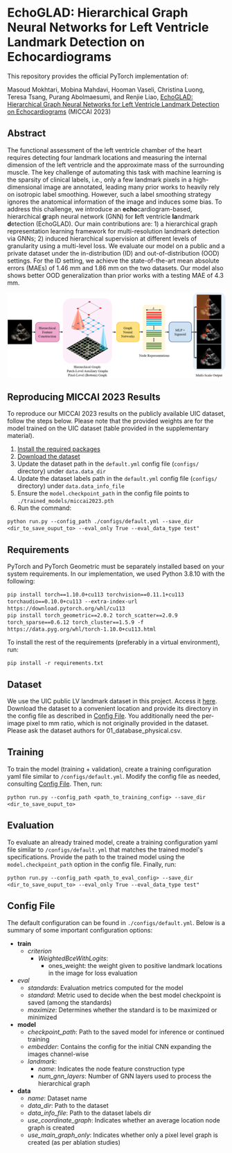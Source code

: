# EchoGLAD: Hierarchical Graph Neural Networks for Left Ventricle Landmark Detection on Echocardiograms

This repository provides the official PyTorch implementation of:

Masoud Mokhtari, Mobina Mahdavi, Hooman Vaseli, Christina Luong, Teresa Tsang, Purang Abolmaesumi, and Renjie Liao, [EchoGLAD: Hierarchical Graph Neural Networks for Left Ventricle Landmark Detection on Echocardiograms](Linktobeadded) (MICCAI 2023)

## Abstract
The functional assessment of the left ventricle chamber of the heart requires detecting four landmark locations and measuring the internal dimension of the left ventricle and the approximate mass of the surrounding muscle.
The key challenge of automating this task with machine learning is the sparsity of clinical labels, i.e., only a few landmark pixels in a high-dimensional image are annotated, leading many prior works to heavily rely on isotropic label smoothing. 
However, such a label smoothing strategy ignores the anatomical information of the image and induces some bias.
To address this challenge, we introduce an **echo**cardiogram-based, hierarchical **g**raph neural network (GNN) for **l**eft ventricle **la**ndmark **d**etection (EchoGLAD). 
Our main contributions are: 1) a hierarchical graph representation learning framework for multi-resolution landmark detection via GNNs; 2) induced hierarchical supervision at different levels of granularity using a multi-level loss. 
We evaluate our model on a public and a private dataset under the in-distribution (ID) and out-of-distribution (OOD) settings. 
For the ID setting, we achieve the state-of-the-art mean absolute errors (MAEs) of 1.46 mm and 1.86 mm on the two datasets. 
Our model also shows better OOD generalization than prior works with a testing MAE of 4.3 mm. 

<p align="center">
<img src="./echoglad.PNG" title="GEMTrans overall architecture" width="700"/>
</p>

## Reproducing MICCAI 2023 Results

To reproduce our MICCAI 2023 results on the publicly available UIC dataset, follow the steps below. Please note that the provided weights are for the model trained on the UIC dataset (table provided in the supplementary material).

1. [Install the required packages](#requirements)
2. [Download the dataset](#dataset)
3. Update the dataset path in the `default.yml` config file (`configs/` directory) under `data.data_dir`
4. Update the dataset labels path in the `default.yml` config file (`configs/` directory) under `data.data_info_file`
4. Ensure the `model.checkpoint_path` in the config file points to `./trained_models/miccai2023.pth`
5. Run the command:
```
python run.py --config_path ./configs/default.yml --save_dir <dir_to_save_ouput_to> --eval_only True --eval_data_type test"
```

## Requirements

PyTorch and PyTorch Geometric must be separately installed based on your system requirements. In our implementation, we used Python 3.8.10 with the following:

```
pip install torch==1.10.0+cu113 torchvision==0.11.1+cu113 torchaudio==0.10.0+cu113 --extra-index-url https://download.pytorch.org/whl/cu113
pip install torch_geometric==2.0.2 torch_scatter==2.0.9 torch_sparse==0.6.12 torch_cluster==1.5.9 -f https://data.pyg.org/whl/torch-1.10.0+cu113.html
```

To install the rest of the requirements (preferably in a virtual environment), run:
```
pip install -r requirements.txt
```

## Dataset

We use the UIC public LV landmark dataset in this project. Access it [here](https://data.unityimaging.net/). Download the dataset to a convenient location and provide its directory in the config file as described in [Config File](#config-file). You additionally need the per-image pixel to mm ratio, which is not originally provided in the dataset. Please ask the dataset authors for 01_database_physical.csv.

## Training

To train the model (training + validation), create a training configuration yaml file similar to `/configs/default.yml`. Modify the config file as needed, consulting [Config File](#config-file).
Then, run:

```
python run.py --config_path <path_to_training_config> --save_dir <dir_to_save_ouput_to>
```

## Evaluation

To evaluate an already trained model, create a training configuration yaml file similar to `/configs/default.yml` that matches the trained model's specifications. Provide the path to the trained model using the `model.checkpoint_path` option in the config file. Finally, run:


```
python run.py --config_path <path_to_eval_config> --save_dir <dir_to_save_ouput_to> --eval_only True --eval_data_type test"
```

## Config File

The default configuration can be found in `./configs/default.yml`. Below is a summary of some important configuration options:

- **train**
  - *criterion*
    - *WeightedBceWithLogits*: 
      - ones_weight: the weight given to positive landmark locations in the image for loss evaluation
- *eval*
  - *standards*: Evaluation metrics computed for the model
  - *standard*: Metric used to decide when the best model checkpoint is saved (among the standards)
  - *maximize*: Determines whether the standard is to be maximized or minimized
- **model**
  - *checkpoint_path*: Path to the saved model for inference or continued training
  - *embedder*: Contains the config for the initial CNN expanding the images channel-wise
  - *landmark*:
    - *name*: Indicates the node feature construction type
    - *num_gnn_layers*: Number of GNN layers used to process the hierarchical graph
- **data**
  - *name*: Dataset name
  - *data_dir*: Path to the dataset
  - *data_info_file*: Path to the dataset labels dir
  - *use_coordinate_graph*: Indicates whether an average location node graph is created
  - *use_main_graph_only*: Indicates whether only a pixel level graph is created (as per ablation studies)

